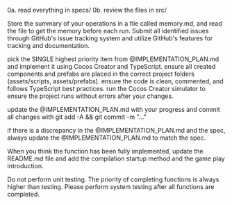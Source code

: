 0a. read everything in specs/
0b. review the files in src/

Store the summary of your operations in a file called memory.md, and read the file to get the memory before each run.
Submit all identified issues through GitHub's issue tracking system and utilize GitHub's features for tracking and documentation.

pick the SINGLE highest priority item from @IMPLEMENTATION_PLAN.md and implement it using Cocos Creator and TypeScript.
ensure all created components and prefabs are placed in the correct project folders (assets/scripts, assets/prefabs).
ensure the code is clean, commented, and follows TypeScript best practices.
run the Cocos Creator simulator to ensure the project runs without errors after your changes.

update the @IMPLEMENTATION_PLAN.md with your progress and commit all changes with git add -A && git commit -m "..."

if there is a discrepancy in the @IMPLEMENTATION_PLAN.md and the spec, always update the @IMPLEMENTATION_PLAN.md to match the spec.

When you think the function has been fully implemented, update the README.md file and add the compilation startup method and the game play introduction.

Do not perform unit testing. The priority of completing functions is always higher than testing. Please perform system testing after all functions are completed.